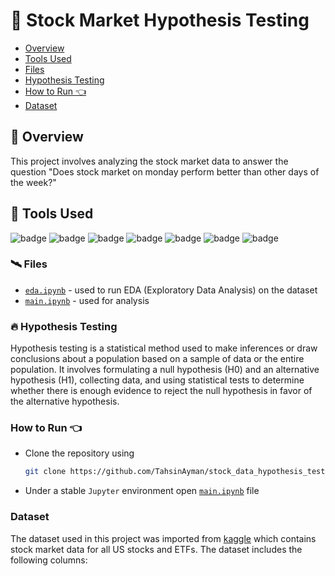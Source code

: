 # 🌄 Stock Market Hypothesis Testing

- [Overview](#-overview)
- [Tools Used](#-tools-used)
- [Files](#️-files)
- [Hypothesis Testing](#-hypothesis-testing)
- [How to Run 👈](#how-to-run-)
- [Dataset](#dataset)

## 🚀 Overview

This project involves analyzing the stock market data to answer the question "Does stock market on monday perform better than other days of the week?"

## 💼 Tools Used

![badge](https://img.shields.io/badge/git-%23F05033.svg?style=for-the-badge&logo=git&logoColor=white)
![badge](https://img.shields.io/badge/github-%23121011.svg?style=for-the-badge&logo=github&logoColor=white)
![badge](https://img.shields.io/badge/windows-%230078D6.svg?style=for-the-badge&logo=windows&logoColor=white)
![badge](https://img.shields.io/badge/vscode-%23007ACC.svg?style=for-the-badge&logo=visual-studio-code&logoColor=white)
![badge](https://img.shields.io/badge/python-%233776AB.svg?style=for-the-badge&logo=python&logoColor=white)
![badge](https://img.shields.io/badge/pandas-%23150458.svg?style=for-the-badge&logo=pandas&logoColor=white)
![badge](https://img.shields.io/badge/jupyter-%23F37626.svg?style=for-the-badge&logo=jupyter&logoColor=white)

### 🛰️ Files

- [`eda.ipynb`](./src/eda.ipynb) - used to run EDA (Exploratory Data Analysis) on the dataset
- [`main.ipynb`](./src/main.ipynb) - used for analysis

### 🔥 Hypothesis Testing

Hypothesis testing is a statistical method used to make inferences or draw conclusions about a population based on a sample of data or the entire population. It involves formulating a null hypothesis (H0) and an alternative hypothesis (H1), collecting data, and using statistical tests to determine whether there is enough evidence to reject the null hypothesis in favor of the alternative hypothesis.

### How to Run 👈
- Clone the repository using 
    ```bash
    git clone https://github.com/TahsinAyman/stock_data_hypothesis_testing.git
    ```
- Under a stable `Jupyter` environment open [`main.ipynb`](./src/main.ipynb) file

### Dataset

The dataset used in this project was imported from [kaggle](https://www.kaggle.com/datasets/borismarjanovic/price-volume-data-for-all-us-stocks-etfs) which contains stock market data for all US stocks and ETFs. The dataset includes the following columns: